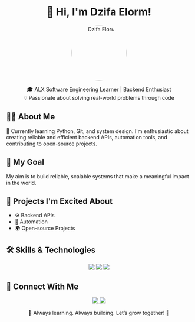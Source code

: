 <!-- Introduction Header -->
<h1 align="center">👋 Hi, I'm Dzifa Elorm!</h1>

<!-- Profile Image -->
<p align="center">
  <img src="https://avatars.githubusercontent.com/u/30532104?v=4" alt="Dzifa Elorm" width="150" style="border-radius: 50%;">
</p>

<!-- Short Bio -->
<p align="center">
  🎓 ALX Software Engineering Learner | Backend Enthusiast<br>
  💡 Passionate about solving real-world problems through code
</p>

<!-- About Me -->
<h2>👨‍💻 About Me</h2>
<p>
  🌱 Currently learning Python, Git, and system design. I'm enthusiastic about creating reliable and efficient backend APIs, automation tools, and contributing to open-source projects. 
</p>

<!-- Vision Statement -->
<h2>🚀 My Goal</h2>
<p>
  My aim is to build reliable, scalable systems that make a meaningful impact in the world.
</p>

<!-- Preferred Projects -->
<h2>🔧 Projects I'm Excited About</h2>
<ul>
  <li>⚙️ Backend APIs</li>
  <li>🤖 Automation</li>
  <li>🌍 Open-source Projects</li>
</ul>

<!-- Skills & Technologies -->
<h2>🛠️ Skills & Technologies</h2>
<p align="center">
  <img src="https://img.shields.io/badge/-Python-306998?style=for-the-badge&logo=python&logoColor=white">
  <img src="https://img.shields.io/badge/-Git-F05032?style=for-the-badge&logo=git&logoColor=white">
  <img src="https://img.shields.io/badge/-System%20Design-1572B6?style=for-the-badge&logo=architecturaldesign&logoColor=white">
</p>



<!-- Connect With Me -->
<h2>🤝 Connect With Me</h2>
<p align="center">
  <a href="https://linkedin.com/in/dzifaamenyitor">
    <img src="https://img.shields.io/badge/-LinkedIn-0077B5?style=for-the-badge&logo=linkedin&logoColor=white">
  </a>
  <a href="https://github.com/jifel">
    <img src="https://img.shields.io/badge/-GitHub-181717?style=for-the-badge&logo=github&logoColor=white">
  </a>
</p>

<!-- Footer -->
<p align="center">📌 Always learning. Always building. Let’s grow together! 📌</p>
